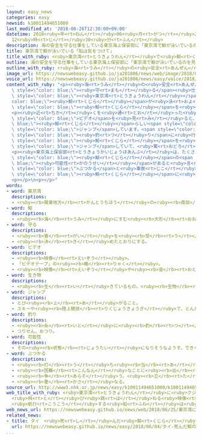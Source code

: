 ```yaml
---
layout: easy_news
categories: easy
newsid: k10011494651000
last_modified_at: '2018-06-26T12:30:00+09:00'
datetime: 2018<ruby>年<rt>ねん</rt></ruby>06<ruby>月<rt>がつ</rt></ruby>26<ruby>日<rt>にち</rt></ruby>
  12<ruby>時<rt>じ</rt></ruby>30<ruby>分<rt>ふん</rt></ruby>
description: 海の安全を守る仕事をしている東京海上保安部に「東京湾で鯨が泳いでいるのを見た」という連絡が１８日からたくさん来ています。
title: 東京湾で鯨が泳いでいる「船は気をつけて」
title_with_ruby: <ruby>東京湾<rt>とうきょうわん</rt></ruby>で<ruby>鯨<rt>くじら</rt></ruby>が<ruby>泳<rt>およ</rt></ruby>いでいる「<ruby>船<rt>ふね</rt></ruby>は<ruby>気<rt>き</rt></ruby>をつけて」
outline: 海の安全を守る仕事をしている東京海上保安部に「東京湾で鯨が泳いでいるのを見た」という連絡が１８日からたくさん来ています。
outline_with_ruby: <ruby>海<rt>うみ</rt></ruby>の<ruby>安全<rt>あんぜん</rt></ruby>を<ruby>守<rt>まも</rt></ruby>る<ruby>仕事<rt>しごと</rt></ruby>をしている<ruby>東京海上保安部<rt>とうきょうかいじょうほあんぶ</rt></ruby>に「<ruby>東京湾<rt>とうきょうわん</rt></ruby>で<ruby>鯨<rt>くじら</rt></ruby>が<ruby>泳<rt>およ</rt></ruby>いでいるのを<ruby>見<rt>み</rt></ruby>た」という<ruby>連絡<rt>れんらく</rt></ruby>が１８<ruby>日<rt>にち</rt></ruby>からたくさん<ruby>来<rt>き</rt></ruby>ています。
image_url: https://newswebeasy.github.io/ja201806/news/web/image/2018/06/25/K10011494651_1806251213_1806251214_01_03.jpg
voice_url: https://newswebeasy.github.io/ja201806/news/easy/voice/2018/06/26/k10011494651000.mp4
content_with_ruby: "<p><ruby>海<rt>うみ</rt></ruby>の<ruby>安全<rt>あんぜん</rt></ruby>を<span\
  \ style=\"color: blue;\"><ruby>守<rt>まも</rt></ruby>る</span><ruby>仕事<rt>しごと</rt></ruby>をしている<ruby>東京海上保安部<rt>とうきょうかいじょうほあんぶ</rt></ruby>に「<span\
  \ style=\"color: blue;\"><ruby>東京湾<rt>とうきょうわん</rt></ruby></span>で<span style=\"\
  color: blue;\"><ruby>鯨<rt>くじら</rt></ruby></span>が<ruby>泳<rt>およ</rt></ruby>いでいるのを<ruby>見<rt>み</rt></ruby>た」という<ruby>連絡<rt>れんらく</rt></ruby>が１８<ruby>日<rt>にち</rt></ruby>からたくさん<ruby>来<rt>き</rt></ruby>ています。<ruby>２４日<rt>にじゅうよっか</rt></ruby>も、<ruby>羽田空港<rt>はねだくうこう</rt></ruby>から<ruby>東<rt>ひがし</rt></ruby>に３ｋｍぐらいの<ruby>海<rt>うみ</rt></ruby>などで<span\
  \ style=\"color: blue;\"><ruby>鯨<rt>くじら</rt></ruby></span>を<ruby>見<rt>み</rt></ruby>たという<ruby>連絡<rt>れんらく</rt></ruby>がありました。</p>\n\
  <p><ruby>近<rt>ちか</rt></ruby>くを<ruby>通<rt>とお</rt></ruby>った<ruby>船<rt>ふね</rt></ruby>から<ruby>撮<rt>と</rt></ruby>った<span\
  \ style=\"color: blue;\">ビデオ</span>を<ruby>見<rt>み</rt></ruby>ると、<span style=\"color:\
  \ blue;\"><ruby>鯨<rt>くじら</rt></ruby></span>らしい<span style=\"color: blue;\"><ruby>生<rt>い</rt></ruby>き<ruby>物<rt>もの</rt></ruby></span>が２<ruby>回<rt>かい</rt></ruby>ぐらい<span\
  \ style=\"color: blue;\">ジャンプ</span>しています。<span style=\"color: blue;\">ビデオ</span>を<ruby>撮<rt>と</rt></ruby>った<ruby>人<rt>ひと</rt></ruby>は「<ruby>毎週<rt>まいしゅう</rt></ruby><span\
  \ style=\"color: blue;\"><ruby>釣<rt>つ</rt></ruby>り</span>に<ruby>行<rt>い</rt></ruby>っていますが、<span\
  \ style=\"color: blue;\"><ruby>鯨<rt>くじら</rt></ruby></span>を<ruby>見<rt>み</rt></ruby>たのは<ruby>初<rt>はじ</rt></ruby>めてです。５ｍぐらいの<ruby>高<rt>たか</rt></ruby>さまで<span\
  \ style=\"color: blue;\">ジャンプ</span>していて、<ruby>驚<rt>おどろ</rt></ruby>きました」と<ruby>話<rt>はな</rt></ruby>していました。</p>\n\
  <p><ruby>東京海上保安部<rt>とうきょうかいじょうほあんぶ</rt></ruby>は、たくさんの<ruby>人<rt>ひと</rt></ruby>が<ruby>見<rt>み</rt></ruby>ているのは<ruby>同<rt>おな</rt></ruby>じ<span\
  \ style=\"color: blue;\"><ruby>鯨<rt>くじら</rt></ruby></span>の<span style=\"color:\
  \ blue;\"><ruby>可能性<rt>かのうせい</rt></ruby></span>があると<ruby>言<rt>い</rt></ruby>っています。そして、<span\
  \ style=\"color: blue;\">ぶつかる</span>と<ruby>事故<rt>じこ</rt></ruby>になって<ruby>危険<rt>きけん</rt></ruby>なため、<ruby>近<rt>ちか</rt></ruby>くを<ruby>通<rt>とお</rt></ruby>る<ruby>船<rt>ふね</rt></ruby>は<span\
  \ style=\"color: blue;\"><ruby>鯨<rt>くじら</rt></ruby></span>に<ruby>気<rt>き</rt></ruby>をつけてほしいと<ruby>言<rt>い</rt></ruby>っています。</p>\n\
  <p></p>\n<p></p>"
words:
- word: 東京湾
  descriptions:
  - <ruby><rb>関東地方</rb><rt>かんとうちほう</rt></ruby>の<ruby><rb>南部</rb><rt>なんぶ</rt></ruby>にある、<ruby><rb>房総半島</rb><rt>ぼうそうはんとう</rt></ruby>と<ruby><rb>三浦半島</rb><rt>みうらはんとう</rt></ruby>に<ruby><rb>囲</rb><rt>かこ</rt></ruby>まれた<ruby><rb>入</rb><rt>い</rt></ruby>り<ruby><rb>海</rb><rt>うみ</rt></ruby>。
- word: 鯨
  descriptions:
  - <ruby><rb>海</rb><rt>うみ</rt></ruby>にすむ<ruby><rb>大形</rb><rt>おおがた</rt></ruby>の<ruby><rb>動物</rb><rt>どうぶつ</rt></ruby>。シロナガスクジラ・マッコウクジラ・セミクジラなど<ruby><rb>種類</rb><rt>しゅるい</rt></ruby>が<ruby><rb>多</rb><rt>おお</rt></ruby>い。<ruby><rb>哺乳類</rb><rt>ほにゅうるい</rt></ruby>で、<ruby><rb>子</rb><rt>こ</rt></ruby>は<ruby><rb>乳</rb><rt>ちち</rt></ruby>を<ruby><rb>飲</rb><rt>の</rt></ruby>んで<ruby><rb>育</rb><rt>そだ</rt></ruby>つ。
- word: 守る
  descriptions:
  - <ruby><rb>害</rb><rt>がい</rt></ruby>を<ruby><rb>受</rb><rt>う</rt></ruby>けないように、<ruby><rb>防</rb><rt>ふせ</rt></ruby>ぐ。
  - <ruby><rb>決</rb><rt>き</rt></ruby>めたとおりにする。
- word: ビデオ
  descriptions:
  - <ruby><rb>映像</rb><rt>えいぞう</rt></ruby>。
  - 「ビデオテープ」の<ruby><rb>略</rb><rt>りゃく</rt></ruby>。
  - <ruby><rb>映像</rb><rt>えいぞう</rt></ruby>や<ruby><rb>音</rb><rt>おと</rt></ruby>を、<ruby><rb>磁気</rb><rt>じき</rt></ruby>テープに<ruby><rb>記録</rb><rt>きろく</rt></ruby>したり<ruby><rb>再生</rb><rt>さいせい</rt></ruby>したりする<ruby><rb>装置</rb><rt>そうち</rt></ruby>。
- word: 生き物
  descriptions:
  - <ruby><rb>生</rb><rt>い</rt></ruby>きているもの。<ruby><rb>生物</rb><rt>せいぶつ</rt></ruby>。<ruby><rb>特</rb><rt>とく</rt></ruby>に、<ruby><rb>動物</rb><rt>どうぶつ</rt></ruby>のこと。
- word: ジャンプ
  descriptions:
  - とび<ruby><rb>上</rb><rt>あ</rt></ruby>がること。
  - スキーや<ruby><rb>陸上競技</rb><rt>りくじょうきょうぎ</rt></ruby>で、とんだ<ruby><rb>距離</rb><rt>きょり</rt></ruby>や<ruby><rb>高</rb><rt>たか</rt></ruby>さをきそう<ruby><rb>種目</rb><rt>しゅもく</rt></ruby>。
- word: 釣り
  descriptions:
  - <ruby><rb>糸</rb><rt>いと</rt></ruby>に<ruby><rb>釣</rb><rt>つ</rt></ruby>り<ruby><rb>針</rb><rt>ばり</rt></ruby>をつけて<ruby><rb>魚</rb><rt>さかな</rt></ruby>をとること。
  - つりせん。おつり。
- word: 可能性
  descriptions:
  - その<ruby><rb>状態</rb><rt>じょうたい</rt></ruby>になりそうなようす。できそうなようす。
- word: ぶつかる
  descriptions:
  - <ruby><rb>打</rb><rt>う</rt></ruby>ち<ruby><rb>当</rb><rt>あ</rt></ruby>たる。つき<ruby><rb>当</rb><rt>あ</rt></ruby>たる。
  - <ruby><rb>困難</rb><rt>こんなん</rt></ruby>なことに<ruby><rb>出</rb><rt>で</rt></ruby>あう。
  - <ruby><rb>争</rb><rt>あらそ</rt></ruby>う。<ruby><rb>立</rb><rt>た</rt></ruby>ち<ruby><rb>向</rb><rt>む</rt></ruby>かう。
  - <ruby><rb>重</rb><rt>かさ</rt></ruby>なる。
source_url: http://www3.nhk.or.jp/news/easy/k10011494651000/k10011494651000.html
web_title_with_ruby: <ruby>東京湾<rt>とうきょうわん</rt></ruby>に<ruby>クジラ<rt>くじら</rt></ruby>？
  <ruby>飛<rt>と</rt></ruby>び<ruby>跳<rt>は</rt></ruby>ねる<ruby>映像<rt>えいぞう</rt></ruby>も
  <ruby>航行<rt>こうこう</rt></ruby>する<ruby>船<rt>ふね</rt></ruby>は<ruby>注意<rt>ちゅうい</rt></ruby>を
web_news_url: https://newswebeasy.github.io/news/web/2018/06/25/東京湾にクジラ-飛び跳ねる映像も-航行する船は注意を
related_news:
- title: タイ　<ruby>死<rt>し</rt></ruby>んだ<ruby>鯨<rt>くじら</rt></ruby>のおなかの<ruby>中<rt>なか</rt></ruby>にたくさんのプラスチックの<ruby>袋<rt>ふくろ</rt></ruby>
  url: https://newswebeasy.github.io/news/easy/2018/06/04/タイ-死んだ鯨のおなかの中にたくさんのプラスチックの袋
...
```


